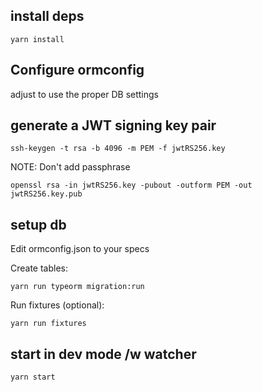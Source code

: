 ## install deps

    yarn install
    
## Configure ormconfig

adjust to use the proper DB settings

## generate a JWT signing key pair

    ssh-keygen -t rsa -b 4096 -m PEM -f jwtRS256.key
 
NOTE: Don't add passphrase

    openssl rsa -in jwtRS256.key -pubout -outform PEM -out jwtRS256.key.pub

## setup db

Edit ormconfig.json to your specs

Create tables:

    yarn run typeorm migration:run
    
Run fixtures (optional):

    yarn run fixtures

## start in dev mode /w watcher

    yarn start